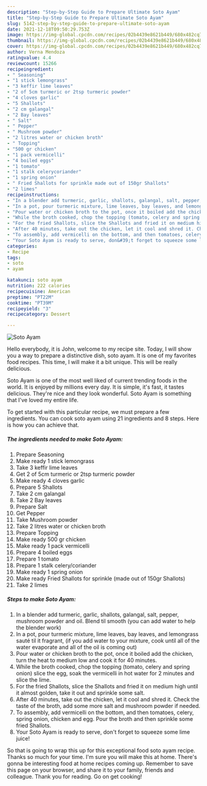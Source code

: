```yaml
---
description: "Step-by-Step Guide to Prepare Ultimate Soto Ayam"
title: "Step-by-Step Guide to Prepare Ultimate Soto Ayam"
slug: 5142-step-by-step-guide-to-prepare-ultimate-soto-ayam
date: 2021-12-18T09:50:29.753Z
image: https://img-global.cpcdn.com/recipes/02b4439e8621b449/680x482cq70/soto-ayam-recipe-main-photo.jpg
thumbnail: https://img-global.cpcdn.com/recipes/02b4439e8621b449/680x482cq70/soto-ayam-recipe-main-photo.jpg
cover: https://img-global.cpcdn.com/recipes/02b4439e8621b449/680x482cq70/soto-ayam-recipe-main-photo.jpg
author: Verna Mendoza
ratingvalue: 4.4
reviewcount: 15266
recipeingredient:
- " Seasoning"
- "1 stick lemongrass"
- "3 keffir lime leaves"
- "2 of 5cm turmeric or 2tsp turmeric powder"
- "4 cloves garlic"
- "5 Shallots"
- "2 cm galangal"
- "2 Bay leaves"
- " Salt"
- " Pepper"
- " Mushroom powder"
- "2 litres water or chicken broth"
- " Topping"
- "500 gr chicken"
- "1 pack vermicelli"
- "4 boiled eggs"
- "1 tomato"
- "1 stalk celerycoriander"
- "1 spring onion"
- " Fried Shallots for sprinkle made out of 150gr Shallots"
- "2 limes"
recipeinstructions:
- "In a blender add turmeric, garlic, shallots, galangal, salt, pepper, mushroom powder and oil. Blend til smooth (you can add water to help the blender work)"
- "In a pot, pour turmeric mixture, lime leaves, bay leaves, and lemongrass sauté til it fragrant, (if you add water to your mixture, cook until all of the water evaporate and all of the oil is coming out)"
- "Pour water or chicken broth to the pot, once it boiled add the chicken, turn the heat to medium low and cook it for 40 minutes."
- "While the broth cooked, chop the topping (tomato, celery and spring onion) slice the egg, soak the vermicelli in hot water for 2 minutes and slice the lime."
- "For the fried Shallots, slice the Shallots and fried it on medium high until it almost golden, take it out and sprinkle some salt."
- "After 40 minutes, take out the chicken, let it cool and shred it. Check the taste of the broth, add some more salt and mushroom powder if needed."
- "To assembly, add vermicelli on the bottom, and then tomatoes, celery, spring onion, chicken and egg. Pour the broth and then sprinkle some fried Shallots."
- "Your Soto Ayam is ready to serve, don&#39;t forget to squeeze some lime juice!"
categories:
- Recipe
tags:
- soto
- ayam

katakunci: soto ayam 
nutrition: 222 calories
recipecuisine: American
preptime: "PT22M"
cooktime: "PT39M"
recipeyield: "3"
recipecategory: Dessert

---
```



![Soto Ayam](https://img-global.cpcdn.com/recipes/02b4439e8621b449/680x482cq70/soto-ayam-recipe-main-photo.jpg)

Hello everybody, it is John, welcome to my recipe site. Today, I will show you a way to prepare a distinctive dish, soto ayam. It is one of my favorites food recipes. This time, I will make it a bit unique. This will be really delicious.

Soto Ayam is one of the most well liked of current trending foods in the world. It is enjoyed by millions every day. It is simple, it's fast, it tastes delicious. They're nice and they look wonderful. Soto Ayam is something that I've loved my entire life.




To get started with this particular recipe, we must prepare a few ingredients. You can cook soto ayam using 21 ingredients and 8 steps. Here is how you can achieve that.

<!--inarticleads1-->

##### The ingredients needed to make Soto Ayam:

1. Prepare  Seasoning
1. Make ready 1 stick lemongrass
1. Take 3 keffir lime leaves
1. Get 2 of 5cm turmeric or 2tsp turmeric powder
1. Make ready 4 cloves garlic
1. Prepare 5 Shallots
1. Take 2 cm galangal
1. Take 2 Bay leaves
1. Prepare  Salt
1. Get  Pepper
1. Take  Mushroom powder
1. Take 2 litres water or chicken broth
1. Prepare  Topping
1. Make ready 500 gr chicken
1. Make ready 1 pack vermicelli
1. Prepare 4 boiled eggs
1. Prepare 1 tomato
1. Prepare 1 stalk celery/coriander
1. Make ready 1 spring onion
1. Make ready  Fried Shallots for sprinkle (made out of 150gr Shallots)
1. Take 2 limes




<!--inarticleads2-->

##### Steps to make Soto Ayam:

1. In a blender add turmeric, garlic, shallots, galangal, salt, pepper, mushroom powder and oil. Blend til smooth (you can add water to help the blender work)
1. In a pot, pour turmeric mixture, lime leaves, bay leaves, and lemongrass sauté til it fragrant, (if you add water to your mixture, cook until all of the water evaporate and all of the oil is coming out)
1. Pour water or chicken broth to the pot, once it boiled add the chicken, turn the heat to medium low and cook it for 40 minutes.
1. While the broth cooked, chop the topping (tomato, celery and spring onion) slice the egg, soak the vermicelli in hot water for 2 minutes and slice the lime.
1. For the fried Shallots, slice the Shallots and fried it on medium high until it almost golden, take it out and sprinkle some salt.
1. After 40 minutes, take out the chicken, let it cool and shred it. Check the taste of the broth, add some more salt and mushroom powder if needed.
1. To assembly, add vermicelli on the bottom, and then tomatoes, celery, spring onion, chicken and egg. Pour the broth and then sprinkle some fried Shallots.
1. Your Soto Ayam is ready to serve, don&#39;t forget to squeeze some lime juice!




So that is going to wrap this up for this exceptional food soto ayam recipe. Thanks so much for your time. I'm sure you will make this at home. There's gonna be interesting food at home recipes coming up. Remember to save this page on your browser, and share it to your family, friends and colleague. Thank you for reading. Go on get cooking!
